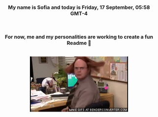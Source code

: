 


<div align="center">
<h3 >My name is Sofia and today is Friday, 17 September, 05:58 GMT-4</h3><br>
<h3 >For now, me and my personalities are working to create a fun Readme 👋
</h3><br>
<img src='img/dwight.gif' alt='working...'/>
</div>

